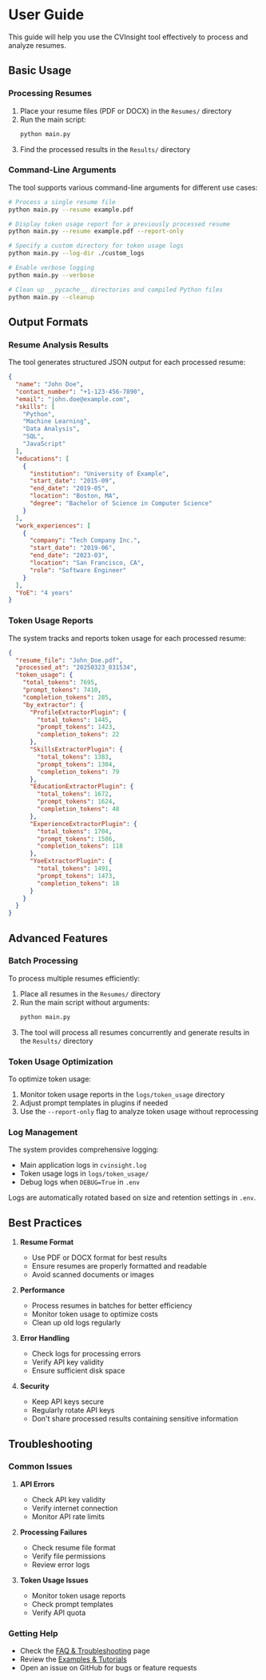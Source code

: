 # User Guide

This guide will help you use the CVInsight tool effectively to process and analyze resumes.

## Basic Usage

### Processing Resumes

1. Place your resume files (PDF or DOCX) in the `Resumes/` directory
2. Run the main script:
   ```bash
   python main.py
   ```
3. Find the processed results in the `Results/` directory

### Command-Line Arguments

The tool supports various command-line arguments for different use cases:

```bash
# Process a single resume file
python main.py --resume example.pdf

# Display token usage report for a previously processed resume
python main.py --resume example.pdf --report-only

# Specify a custom directory for token usage logs
python main.py --log-dir ./custom_logs

# Enable verbose logging
python main.py --verbose

# Clean up __pycache__ directories and compiled Python files
python main.py --cleanup
```

## Output Formats

### Resume Analysis Results

The tool generates structured JSON output for each processed resume:

```json
{
  "name": "John Doe",
  "contact_number": "+1-123-456-7890",
  "email": "john.doe@example.com",
  "skills": [
    "Python",
    "Machine Learning",
    "Data Analysis",
    "SQL",
    "JavaScript"
  ],
  "educations": [
    {
      "institution": "University of Example",
      "start_date": "2015-09",
      "end_date": "2019-05",
      "location": "Boston, MA",
      "degree": "Bachelor of Science in Computer Science"
    }
  ],
  "work_experiences": [
    {
      "company": "Tech Company Inc.",
      "start_date": "2019-06",
      "end_date": "2023-03",
      "location": "San Francisco, CA",
      "role": "Software Engineer"
    }
  ],
  "YoE": "4 years"
}
```

### Token Usage Reports

The system tracks and reports token usage for each processed resume:

```json
{
  "resume_file": "John_Doe.pdf",
  "processed_at": "20250323_031534",
  "token_usage": {
    "total_tokens": 7695,
    "prompt_tokens": 7410,
    "completion_tokens": 285,
    "by_extractor": {
      "ProfileExtractorPlugin": {
        "total_tokens": 1445,
        "prompt_tokens": 1423,
        "completion_tokens": 22
      },
      "SkillsExtractorPlugin": {
        "total_tokens": 1383,
        "prompt_tokens": 1304,
        "completion_tokens": 79
      },
      "EducationExtractorPlugin": {
        "total_tokens": 1672,
        "prompt_tokens": 1624,
        "completion_tokens": 48
      },
      "ExperienceExtractorPlugin": {
        "total_tokens": 1704,
        "prompt_tokens": 1586,
        "completion_tokens": 118
      },
      "YoeExtractorPlugin": {
        "total_tokens": 1491,
        "prompt_tokens": 1473,
        "completion_tokens": 18
      }
    }
  }
}
```

## Advanced Features

### Batch Processing

To process multiple resumes efficiently:

1. Place all resumes in the `Resumes/` directory
2. Run the main script without arguments:
   ```bash
   python main.py
   ```
3. The tool will process all resumes concurrently and generate results in the `Results/` directory

### Token Usage Optimization

To optimize token usage:

1. Monitor token usage reports in the `logs/token_usage` directory
2. Adjust prompt templates in plugins if needed
3. Use the `--report-only` flag to analyze token usage without reprocessing

### Log Management

The system provides comprehensive logging:

- Main application logs in `cvinsight.log`
- Token usage logs in `logs/token_usage/`
- Debug logs when `DEBUG=True` in `.env`

Logs are automatically rotated based on size and retention settings in `.env`.

## Best Practices

1. **Resume Format**
   - Use PDF or DOCX format for best results
   - Ensure resumes are properly formatted and readable
   - Avoid scanned documents or images

2. **Performance**
   - Process resumes in batches for better efficiency
   - Monitor token usage to optimize costs
   - Clean up old logs regularly

3. **Error Handling**
   - Check logs for processing errors
   - Verify API key validity
   - Ensure sufficient disk space

4. **Security**
   - Keep API keys secure
   - Regularly rotate API keys
   - Don't share processed results containing sensitive information

## Troubleshooting

### Common Issues

1. **API Errors**
   - Check API key validity
   - Verify internet connection
   - Monitor API rate limits

2. **Processing Failures**
   - Check resume file format
   - Verify file permissions
   - Review error logs

3. **Token Usage Issues**
   - Monitor token usage reports
   - Check prompt templates
   - Verify API quota

### Getting Help

- Check the [FAQ & Troubleshooting](FAQ-and-Troubleshooting) page
- Review the [Examples & Tutorials](Examples-and-Tutorials)
- Open an issue on GitHub for bugs or feature requests 
